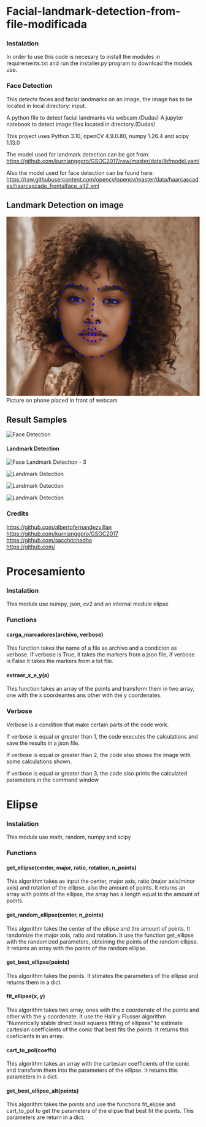# Facial-landmark-detection-from-file-modificada

### Instalation

In order to use this code is necesary to install the modules in requirements.txt and run the installer.py program to download the models use.

### Face Detection

This detects faces and facial landmarks on an image, the image has to be located in local directory: input.

A python file to detect facial landmarks via webcam.(Dudas)
A jupyter notebook to detect image files located in directory.(Dudas)

This project uses Python 3.10, openCV 4.9.0.80, numpy 1.26.4 and scipy 1.13.0

The model used for landmark detection can be got from: 
https://github.com/kurnianggoro/GSOC2017/raw/master/data/lbfmodel.yaml

Also the model used for face detection can be found here:
https://raw.githubusercontent.com/opencv/opencv/master/data/haarcascades/haarcascade_frontalface_alt2.xml


## Landmark Detection on image

![Landmark Detection](face-detect.jpg)
<br>Picture on phone placed in front of webcam

## Result Samples

![Face Detection](face-detection.jpg)

#### Landmark Detection

![Face Landmark Detection - 3](3-landmark-detections.jpg)

![Landmark Detection](zoomed-in1.jpg)

![Landmark Detection](zoomed-in2.jpg)

![Landmark Detection](zoomed-in3.jpg)



### Credits

https://github.com/albertofernandezvillan
<br>https://github.com/kurnianggoro/GSOC2017
<br>https://github.com/sacchitchadha
<br>https://github.com/

# Procesamiento

### Instalation

This module use numpy, json, cv2 and an internal module elipse

### Functions

#### carga_marcadores(archivo, verbose)

This function takes the name of a file as archivo and a condicion as verbose. If verbose is True, it takes the markers from a json file, if verbose is False it takes the markers from a txt file.

#### extraer_x_e_y(a)

This function takes an array of the points and transform them in two array, one with the x coordeantes ans other with the y coordenates.

### Verbose

Verbose is a condition that make certain parts of the code work. 

If verbose is equal or greater than 1, the code executes the calculations and save the results in a json file.

If verbose is equal or greater than 2, the code also shows the image with some calculations shown.

If verbose is equal or greater than 3, the code also prints the calculated parameters in the command window


# Elipse

### Instalation

This module use math, random, numpy and scipy

### Functions

#### get_ellipse(center, major, ratio, rotation, n_points)

This algorithm takes as input the center, major axis, ratio (major axis/minor axis) and rotation of the ellipse, also the amount of points. It returns an array with points of the ellipse, the array has a length equal to the amount of points.


#### get_random_ellipse(center, n_points)

This algorithm takes the center of the ellipse and the amount of points. It randomize the major axis, ratio and rotation. It use the function get_ellipse with the randomized parameters, obteining the points of the random ellipse. It returns an array with the points of the random ellipse.

#### get_best_ellipse(points)

This algorithm takes the points. It stimates the parameters of the ellipse and returns them in a dict.

#### fit_ellipse(x, y)

This algorithm takes two array, ones with the x coordenate of the points and other with the y coordenate. It use the Halir y Flusser algorithm "Numerically stable direct least squares fitting of ellipses" to estimate cartesian coefficients of the conic that best fits the points. It returns this coeficients in an array.

#### cart_to_pol(coeffs)

This algorithm takes an array with the cartesian coefficients of the conic and transform them into the parameters of the ellipse. It returns this parameters in a dict.

#### get_best_ellipse_alt(points)

This algorithm takes the points and use the functions fit_elipse and cart_to_pol to get the parameters of the elipse that best fit the points. This parameters are return in a dict.
